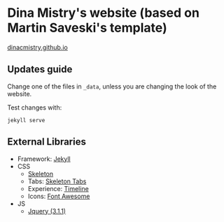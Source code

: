 # Dina Mistry's website (based on Martin Saveski's template)

<a href="https://dinacmistry.github.io/">dinacmistry.github.io</a>

## Updates guide
Change one of the files in `_data`, unless you are changing the look of the website.

Test changes with:
```
jekyll serve
```

## External Libraries
- Framework: [Jekyll](http://jekyllrb.com/)
- CSS
  - [Skeleton](getskeleton.com)
  - Tabs: [Skeleton Tabs](https://github.com/nathancahill/skeleton-tabs)
  - Experience: [Timeline](https://codepen.io/NilsWe/pen/FemfK)
  - Icons: [Font Awesome](http://fontawesome.io/)
- JS
  - [Jquery (3.1.1)](https://jquery.com/)
